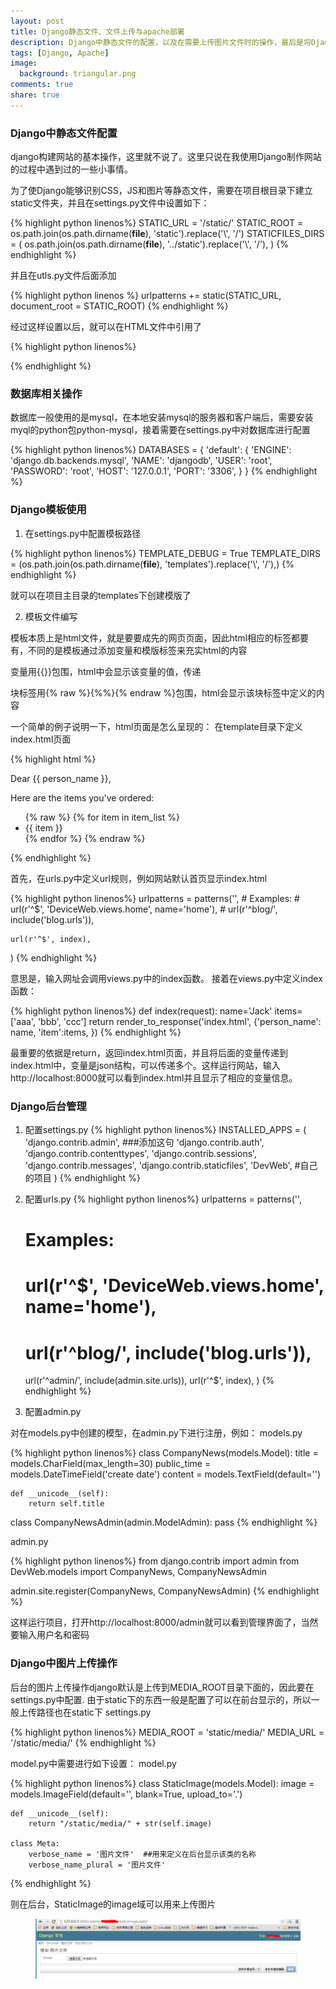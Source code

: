 ```yaml
---
layout: post
title: Django静态文件、文件上传与apache部署
description: Django中静态文件的配置，以及在需要上传图片文件时的操作，最后是将Django部署在Apache上的步骤和配置。
tags: [Django, Apache]
image:
  background: triangular.png
comments: true
share: true
---
```



### Django中静态文件配置

django构建网站的基本操作，这里就不说了。这里只说在我使用Django制作网站的过程中遇到过的一些小事情。

为了使Django能够识别CSS，JS和图片等静态文件，需要在项目根目录下建立static文件夹，并且在settings.py文件中设置如下：


{% highlight python linenos%}
STATIC_URL = '/static/'
STATIC_ROOT = os.path.join(os.path.dirname(__file__), 'static').replace('\\', '/')
STATICFILES_DIRS = (
    os.path.join(os.path.dirname(__file__), '../static').replace('\\', '/'),
)
{% endhighlight %}

并且在utls.py文件后面添加

{% highlight python linenos %}
urlpatterns += static(STATIC_URL, document_root = STATIC_ROOT)
{% endhighlight %}

经过这样设置以后，就可以在HTML文件中引用了

{% highlight python linenos%}
<link rel = "stylesheet" href="/static/css/bootstrap.min.css">
<script type="text/javascript" src="/static/js/jquery-2.1.1.js"></script>
{% endhighlight %}

### 数据库相关操作

数据库一般使用的是mysql，在本地安装mysql的服务器和客户端后，需要安装myql的python包python-mysql，接着需要在settings.py中对数据库进行配置

{% highlight python linenos%}
DATABASES = {
    'default': {
        'ENGINE': 'django.db.backends.mysql',
        'NAME': 'djangodb',
        'USER': 'root',
        'PASSWORD': 'root',
        'HOST': '127.0.0.1',
        'PORT': '3306',
    }
}
{% endhighlight %}

### Django模板使用

1. 在settings.py中配置模板路径

{% highlight python linenos%}
TEMPLATE_DEBUG = True
TEMPLATE_DIRS = (os.path.join(os.path.dirname(__file__), 'templates').replace('\\', '/'),)
{% endhighlight %}

就可以在项目主目录的templates下创建模版了

2. 模板文件编写

模板本质上是html文件，就是要要成先的网页页面，因此html相应的标签都要有，不同的是模板通过添加变量和模版标签来充实html的内容

变量用{{}}包围，html中会显示该变量的值，传递 

块标签用{% raw %}{%%}{% endraw %}包围，html会显示该块标签中定义的内容

一个简单的例子说明一下，html页面是怎么呈现的：
在template目录下定义index.html页面

{% highlight html %}
<html>  
<head><title>模板实例</title></head>  
<body>  
<p>Dear {{ person_name }},</p>  
<p>Here are the items you've ordered:</p>  

<ul>  
{% raw %}
{% for item in item_list %}  
<li>{{ item }}</li>  
{% endfor %}  
{% endraw %}
</ul>  
  
</body>  
</html>  
{% endhighlight %}


首先，在urls.py中定义url规则，例如网站默认首页显示index.html

{% highlight python linenos%}
urlpatterns = patterns('',
    # Examples:
    # url(r'^$', 'DeviceWeb.views.home', name='home'),
    # url(r'^blog/', include('blog.urls')),

    url(r'^$', index),
)
{% endhighlight %}

意思是，输入网址会调用views.py中的index函数。
接着在views.py中定义index函数：

{% highlight python linenos%}
def index(request):
	name='Jack'
	items=['aaa', 'bbb', 'ccc']
    return render_to_response('index.html', {'person_name': name, 'item':items, })
{% endhighlight %}

最重要的依据是return，返回index.html页面，并且将后面的变量传递到index.html中，变量是json结构，可以传递多个。这样运行网站，输入http://localhost:8000就可以看到index.html并且显示了相应的变量信息。


### Django后台管理
1. 配置settings.py
{% highlight python linenos%}
INSTALLED_APPS = (
    'django.contrib.admin',  ###添加这句
    'django.contrib.auth',
    'django.contrib.contenttypes',
    'django.contrib.sessions',
    'django.contrib.messages',
    'django.contrib.staticfiles',
    'DevWeb', #自己的项目
)
{% endhighlight %}

2. 配置urls.py
{% highlight python linenos%}
urlpatterns = patterns('',
    # Examples:
    # url(r'^$', 'DeviceWeb.views.home', name='home'),
    # url(r'^blog/', include('blog.urls')),

    url(r'^admin/', include(admin.site.urls)),
    url(r'^$', index),
)
{% endhighlight %}

3. 配置admin.py

对在models.py中创建的模型，在admin.py下进行注册，例如：
models.py

{% highlight python linenos%}
class CompanyNews(models.Model):
    title = models.CharField(max_length=30)
    public_time = models.DateTimeField('create date')
    content = models.TextField(default='')

    def __unicode__(self):
        return self.title

class CompanyNewsAdmin(admin.ModelAdmin):
	pass
{% endhighlight %}

admin.py

{% highlight python linenos%}
from django.contrib import admin
from DevWeb.models import CompanyNews, CompanyNewsAdmin

admin.site.register(CompanyNews, CompanyNewsAdmin)
{% endhighlight %}

这样运行项目，打开http://localhost:8000/admin就可以看到管理界面了，当然要输入用户名和密码

### Django中图片上传操作

后台的图片上传操作django默认是上传到MEDIA_ROOT目录下面的，因此要在settings.py中配置. 由于static下的东西一般是配置了可以在前台显示的，所以一般上传路径也在static下
settings.py

{% highlight python linenos%}
MEDIA_ROOT = 'static/media/'
MEDIA_URL = '/static/media/'
{% endhighlight %}

model.py中需要进行如下设置：
model.py

{% highlight python linenos%}
class StaticImage(models.Model):
    image = models.ImageField(default='', blank=True, upload_to='.')

    def __unicode__(self):
        return "/static/media/" + str(self.image)

    class Meta:    
        verbose_name = '图片文件'  ##用来定义在后台显示该类的名称
        verbose_name_plural = '图片文件'
{% endhighlight %}

则在后台，StaticImage的image域可以用来上传图片

<figure>
<img src="/images/django-static-image1.png" alt="">
</figure>



